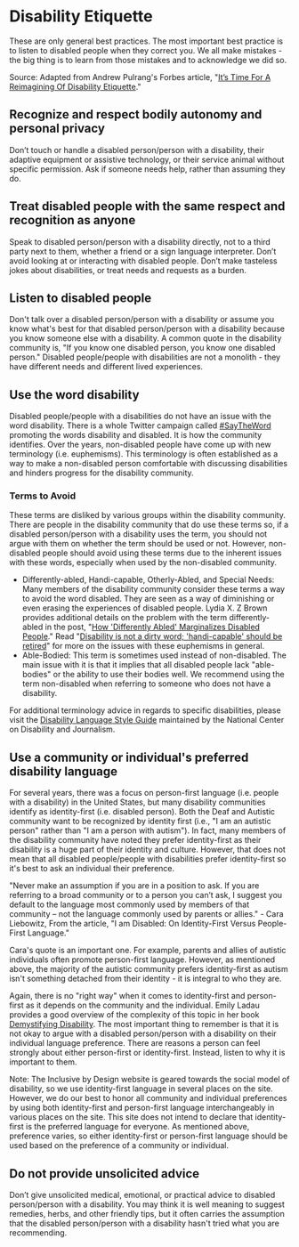 # Disability Etiquette

These are only general best practices. The most important best practice is to listen to disabled people when they correct you. We all make mistakes - the big thing is to learn from those mistakes and to acknowledge we did so.

Source: Adapted from Andrew Pulrang's Forbes article, "[It’s Time For A Reimagining Of Disability Etiquette](https://www.forbes.com/sites/andrewpulrang/2020/01/17/its-time-for-a-reimagining-of-disability-etiquette/)."

## Recognize and respect bodily autonomy and personal privacy

Don’t touch or handle a disabled person/person with a disability, their adaptive equipment or assistive technology, or their service animal without specific permission. Ask if someone needs help, rather than assuming they do.

## Treat disabled people with the same respect and recognition as anyone

Speak to disabled person/person with a disability directly, not to a third party next to them, whether a friend or a sign language interpreter. Don’t avoid looking at or interacting with disabled people. Don’t make tasteless jokes about disabilities, or treat needs and requests as a burden.

## Listen to disabled people

Don't talk over a disabled person/person with a disability or assume you know what's best for that disabled person/person with a disability because you know someone else with a disability. A common quote in the disability community is, "If you know one disabled person, you know one disabled person." Disabled people/people with disabilities are not a monolith - they have different needs and different lived experiences.

## Use the word disability

Disabled people/people with a disabilities do not have an issue with the word disability. There is a whole Twitter campaign called [#SayTheWord](https://twitter.com/search?q=%23SayTheWord&src=typed_query) promoting the words disability and disabled. It is how the community identifies. Over the years, non-disabled people have come up with new terminology (i.e. euphemisms). This terminology is often established as a way to make a non-disabled person comfortable with discussing disabilities and hinders progress for the disability community. 

### Terms to Avoid

These terms are disliked by various groups within the disability community. There are people in the disability community that do use these terms so, if a disabled person/person with a disability uses the term, you should not argue with them on whether the term should be used or not. However, non-disabled people should avoid using these terms due to the inherent issues with these words, especially when used by the non-disabled community.

- Differently-abled, Handi-capable, Otherly-Abled, and Special Needs: Many members of the disability community consider these terms a way to avoid the word disabled. They are seen as a way of diminishing or even erasing the experiences of disabled people. Lydia X. Z Brown provides additional details on the problem with the term differently-abled in the post, "[How 'Differently Abled' Marginalizes Disabled People](https://www.autistichoya.com/2013/08/differently-abled.html)." Read "[Disability is not a dirty word; 'handi-capable' should be retired](https://news.vanderbilt.edu/2019/04/23/disability-is-not-a-dirty-word-handi-capable-should-be-retired/)" for more on the issues with these euphemisms in general. 
- Able-Bodied: This term is sometimes used instead of non-disabled. The main issue with it is that it implies that all disabled people lack "able-bodies" or the ability to use their bodies well. We recommend using the term non-disabled when referring to someone who does not have a disability. 

For additional terminology advice in regards to specific disabilities, please visit the [Disability Language Style Guide](https://ncdj.org/) maintained by the National Center on Disability and Journalism.

## Use a community or individual's preferred disability language

For several years, there was a focus on person-first language (i.e. people with a disability) in the United States, but many disability communities identify as identity-first (i.e. disabled person). Both the Deaf and Autistic community want to be recognized by identity first (i.e., "I am an autistic person" rather than "I am a person with autism"). In fact, many members of the disability community have noted they prefer identity-first as their disability is a huge part of their identity and culture. However, that does not mean that all disabled people/people with disabilities prefer identity-first so it's best to ask an individual their preference.

"Never make an assumption if you are in a position to ask. If you are referring to a broad community or to a person you can’t ask, I suggest you default to the language most commonly used by members of that community – not the language commonly used by parents or allies." - Cara Liebowitz, From the article, "I am Disabled: On Identity-First Versus People-First Language."

Cara's quote is an important one. For example, parents and allies of autistic individuals often promote person-first language. However, as mentioned above, the majority of the autistic community prefers identity-first as autism isn't something detached from their identity - it is integral to who they are.  

Again, there is no "right way" when it comes to identity-first and person-first as it depends on the community and the individual. Emily Ladau provides a good overview of the complexity of this topic in her book [Demystifying Disability](https://www.penguinrandomhouse.com/books/646508/demystifying-disability-by-emily-ladau/). The most important thing to remember is that it is not okay to argue with a disabled person/person with a disability on their individual language preference. There are reasons a person can feel strongly about either person-first or identity-first. Instead, listen to why it is important to them.

Note: The Inclusive by Design website is geared towards the social model of disability, so we use identity-first language in several places on the site. However, we do our best to honor all community and individual preferences by using both identity-first and person-first language interchangeably in various places on the site. This site does not intend to declare that identity-first is the preferred language for everyone. As mentioned above, preference varies, so either identity-first or person-first language should be used based on the preference of a community or individual.

## Do not provide unsolicited advice

Don’t give unsolicited medical, emotional, or practical advice to disabled person/person with a disability. You may think it is well meaning to suggest remedies, herbs, and other friendly tips, but it often carries the assumption that the disabled person/person with a disability hasn't tried what you are recommending. 
